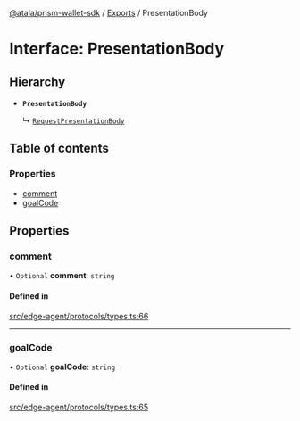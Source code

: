 [@atala/prism-wallet-sdk](../README.md) / [Exports](../modules.md) / PresentationBody

# Interface: PresentationBody

## Hierarchy

- **`PresentationBody`**

  ↳ [`RequestPresentationBody`](RequestPresentationBody.md)

## Table of contents

### Properties

- [comment](PresentationBody.md#comment)
- [goalCode](PresentationBody.md#goalcode)

## Properties

### comment

• `Optional` **comment**: `string`

#### Defined in

[src/edge-agent/protocols/types.ts:66](https://github.com/hyperledger/identus-edge-agent-sdk-ts/blob/1a3abf65a2f89b4ecd0f28af600329805573d6fc/src/edge-agent/protocols/types.ts#L66)

___

### goalCode

• `Optional` **goalCode**: `string`

#### Defined in

[src/edge-agent/protocols/types.ts:65](https://github.com/hyperledger/identus-edge-agent-sdk-ts/blob/1a3abf65a2f89b4ecd0f28af600329805573d6fc/src/edge-agent/protocols/types.ts#L65)
